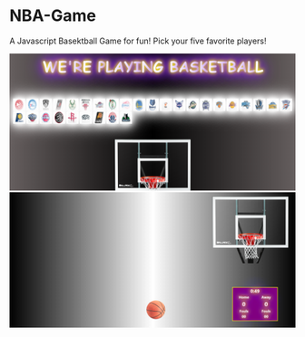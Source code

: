# NBA-Game

A Javascript Basektball Game for fun! Pick your five favorite players!

<img src="public/assets/img/homePage.PNG" alt="Home Page">

<img src="public/assets/img/game.PNG" alt="NBA Game">
